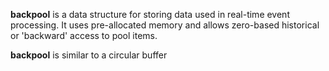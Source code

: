 <b>backpool</b> is a data structure for storing data used in real-time event processing. It uses pre-allocated memory and allows zero-based historical or 'backward' access to pool items.

<b>backpool</b> is similar to a circular buffer
